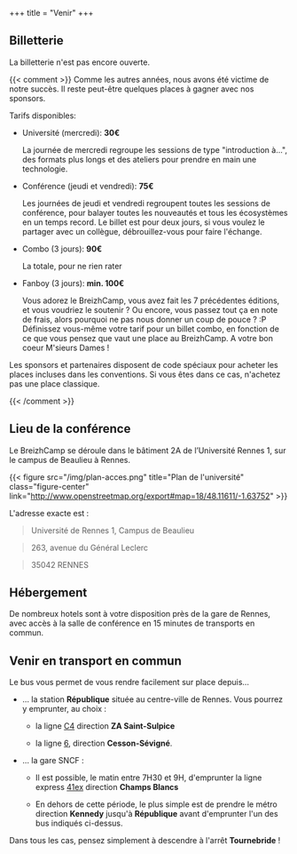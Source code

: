 +++
title = "Venir"
+++

## Billetterie

La billetterie n'est pas encore ouverte.

{{< comment >}} 
Comme les autres années, nous avons été victime de notre succès.
Il reste peut-être quelques places à gagner avec nos sponsors.

Tarifs disponibles:

* Université (mercredi):	**30€**

    La journée de mercredi regroupe les sessions de type "introduction à...", des formats plus longs et des ateliers pour prendre en main une technologie.

* Conférence (jeudi et vendredi):	**75€**

    Les journées de jeudi et vendredi regroupent toutes les sessions de conférence, pour balayer toutes les nouveautés et tous les écosystèmes en un temps record. Le billet est pour deux jours, si vous voulez le partager avec un collègue, débrouillez-vous pour faire l'échange.

* Combo (3 jours): **90€**

    La totale, pour ne rien rater

* Fanboy (3 jours): **min. 100€**

    Vous adorez le BreizhCamp, vous avez fait les 7 précédentes éditions, et vous voudriez le soutenir ?
    Ou encore, vous passez tout ça en note de frais, alors pourquoi ne pas nous donner un coup de pouce ? :P
    Définissez vous-même votre tarif pour un billet combo, en fonction de ce que vous pensez que vaut une place au BreizhCamp. A votre bon coeur M'sieurs Dames !

Les sponsors et partenaires disposent de code spéciaux pour acheter les places incluses dans les conventions. Si vous êtes dans ce cas, n'achetez pas une place classique.

{{< /comment >}}

## Lieu de la conférence

Le BreizhCamp se déroule dans le bâtiment 2A de l’Université Rennes 1, sur le campus de Beaulieu à Rennes.

{{< figure src="/img/plan-acces.png" title="Plan de l'université" class="figure-center" link="http://www.openstreetmap.org/export#map=18/48.11611/-1.63752" >}}

L'adresse exacte est :

> Université de Rennes 1, Campus de Beaulieu

> 263, avenue du Général Leclerc

> 35042 RENNES


## Hébergement

De nombreux hotels sont à votre disposition près de la gare de Rennes, avec accès à la salle de conférence en 15 minutes de transports en commun.

## Venir en transport en commun

Le bus vous permet de vous rendre facilement sur place depuis…

* … la station __République__ située au centre-ville de Rennes. Vous pourrez y emprunter, au choix :

  * la ligne [C4](https://data.explore.star.fr/explore/dataset/mkt-information-documents-td/files/1d42d0553a6e2856dd4e08cc3b7753ad/download/) direction __ZA Saint-Sulpice__

  * la ligne [6](https://data.explore.star.fr/explore/dataset/mkt-information-documents-td/files/b4dcabb58821fdf0ec8351fdcb994452/download/), direction __Cesson-Sévigné__.

* … la gare SNCF :

  * Il est possible, le matin entre 7H30 et 9H, d'emprunter la ligne express [41ex](https://data.explore.star.fr/explore/dataset/mkt-information-documents-td/files/0ac8bb2f5aaa8b1f97da40744e5f2634/download/) direction __Champs Blancs__

  * En dehors de cette période, le plus simple est de prendre le métro direction __Kennedy__ jusqu'à __République__ avant d'emprunter l'un des bus indiqués ci-dessus.

Dans tous les cas, pensez simplement à descendre à l'arrêt __Tournebride__ !
